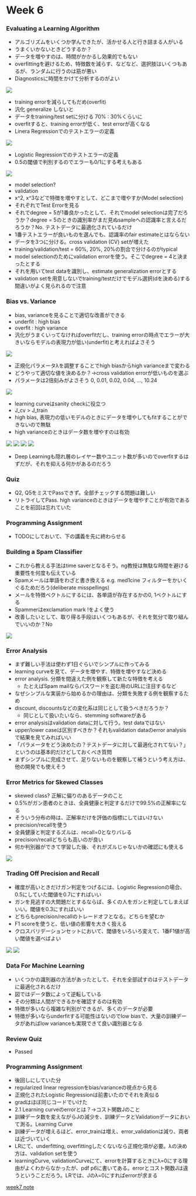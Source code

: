 # Week 6

### Evaluating a Learning Algorithm

* アルゴリズムをいくつか学んできたが、活かせる人と行き詰まる人がいる
* うまくいかないときどうするか？
* データを増やすのは、時間がかかるし効果的でもない
* overfittingを避けるため、特徴数を減らす、などなど、選択肢はいくつもあるが、ランダムに行うのは筋が悪い
* Diagnosticsに時間をかけて分析するのがよい

![](./what-should-i-do.png)

* training errorを減らしてもだめ(overfit)
* 汎化 generalize しないと
* データをtraining/test setに分ける 70% : 30%くらいに
* overfitすると、training errorが低く、test errorが高くなる
* Linera Regressionでのテストエラーの定義

![](./linear-regression.png)

* Logistic Regressionでのテストエラーの定義
* 0.5の閾値で判別するのでエラーも0/1にする考えもある

![](./logistic-regression.png)

* model selection?
* validation
* x^2, x^3などで特徴を増やすとして、どこまで増やすか(Model selection)
* それぞれでTest Errorを見る
* それでdegree = 5が1番良かったとして、それでmodel selectionは完了だろうか？degree = 5のときの識別率がまだ見ぬsampleへの認識率と言えるだろうか？No. テストデータに最適化されているだけ
* 1番テストエラーが良いものを選んでも、認識率のfair estimateとはならない
* データを3つに分ける。cross validation (CV) setが増えた
* training/validation/test = 60%, 20%, 20%の割合で分けるのがtypical
* model selectionのためにvalidation errorを使う。そこでdegree = 4と決まったとする
* それを用いてtest dataを識別し、estimate generalization errorとする
* validation setを用意しないでtraining/testだけでモデル選択(dを決める)する間違いがよく見られるので注意

### Bias vs. Variance

* bias, varianceを見ることで適切な改善ができる
* underfit : high bias
* overfit : high variance
* 汎化がうまくいってなければoverfitだし、training errorの時点でエラーが大きいならモデルの表現力が低い(underfit)と考えればよさそう

![](./bias-variance.png)

* 正規化パラメータλを調整することでhigh biasからhigh varianceまで変わる
* どうやって適切な値を決めるか？→cross validation errorが低いものを選ぶ
* パラメータは2倍刻みがよさそう 0, 0.01, 0.02, 0.04, ..., 10.24

![](./regularization-parameter.png)

* learning curveはsanity checkに役立つ
* J_cv > J_train
* high bias, 表現力の低いモデルのときにデータを増やしてもfitすることができないので無駄
* high varianceのときはデータ数を増やすのは有効

![](./learning-curve.png)
![](./high-bias.png)
![](./high-variance.png)
![](./NN.png)

* Deep Learningも隠れ層のレイヤー数やユニット数が多いのでoverfitするはずだが、それを抑える何かがあるのだろう

### Quiz

* Q2, Q5をミスでPassできず。全部チェックする問題は難しい 
* リトライしてPass. high varianceのときはデータを増やすことが有効であることを前回は忘れていた

### Programming Assignment

* TODOにしておいて、下の講義を先に終わらせる

### Building a Spam Classifier

* これから教える手法はtime saverとなるそう。ng教授は無駄な時間を避ける重要性を何度も伝えている
* Spamメールは単語をわざと書き換える e.g. med1cine フィルターをかいくぐるためだろう(deliberate misspellings)
* メールを特徴ベクトルにするには、各単語が存在するかの0, 1ベクトルにする
* Spammerはexclamation mark !をよく使う
* 改善したいとして、取り得る手段はいくつもあるが、それを気分で取り組んでいいのか？No

![](./improve-options.png)

### Error Analysis

* まず難しい手法は使わず1日ぐらいでシンプルに作ってみる
* learning curveを見て、データを増やす、特徴を増やすなど決める
* error analysis. 分類を間違えた例を観察して新たな特徴を考える
	* たとえばSpam mailならパスワードを盗む用のURLに注目するなど
* なぜシンプルな実装から始めるかの理由は、分類を失敗する例を観察するため
* discount, discountsなどの変化系は同じとして扱うべきだろうか？
	* 同じとして扱いたいなら、stemming softwareがある
* error analysisはvalidation dataに対して行う。test dataではない
* upper/lower caseは区別すべきか？それもvalidation dataのerror analysisで結果を見てみればいい
* 「パラメータをどう決めたの？テストデータに対して最適化されてない？」というのは基本的だけどしておくべき質問
* まずシンプルに完成させて、足りないものを観察して補うという考え方は、他の開発でも使えそう

### Error Metrics for Skewed Classes

* skewed class? 正解に偏りのあるデータのこと
* 0.5%がガン患者のときは、全員健康と判定するだけで99.5%の正解率になる
* そういう分布の時は、正解率だけを評価の指標にしてはいけない
* precision/recallを使う
* 全員健康と判定するズルは、recall=0となりバレる
* precision/recallどちらも高いのが良い
* 何か判別器ができて学習した後、それがズルじゃないかの確認にも使える

![](./precision-and-recall.png)

### Trading Off Precision and Recall

* 確度が高いときだけガン判定をつげるには、Logistic Regressionの場合、0.5にしていた閾値を0.7にすればいい
* ガンを見逃すの大問題だとするならば、多くの人をガンと判定してしまえばいい。閾値を0.3にすればいい
* どちらもprecision/recallのトレードオフとなる。どちらを望むか
* F1 scoreを使うと、低い値の影響を大きく扱える
* クロスバリデーションセットにおいて、閾値をいろいろ変えて、1番F1値が高い閾値を選べばよい

![](./trade-off.png)
![](./F1.png)

### Data For Machine Learning

* いくつかの識別器の方法があったとして、それを全部試すのはテストデータに最適化されるだけ
* 図ではデータ数によって逆転している
* その分類は人間ができるかを確認するのは有効
* 特徴が多いなら複雑な判別ができるが、多くのデータが必要
* 特徴が多いならunderfitする可能性はないのでlow biasで、大量の訓練データがあればlow varianceも実現できて良い識別器となる

### Review Quiz

* Passed

### Programming Assignment

* 後回しにしていた分
* regularized linear regressionをbias/varianceの視点から見る
* 正規化されたLogistic Regressionは前書いたのでそれを真似る
* gradはほぼ同じコードでいけた
* 2.1 Learning curveのerrorとは？→コスト関数Jのこと
* 訓練データ数を変えながらJの減少を、訓練データとValidationデータにおいて測る。Learning Curve
* 訓練データが増えるほど、error_trainは増え、error_validationは減り、両者は近づいていく
* LRにて、underfitting, overfittingしたくないなら正規化項が必要。λの決め方は、validation setを使う
* learningCurve, validationCurveにて、errorを計算するときにλ=0にする理由がよくわからなかったが、pdf p6に書いてある。errorとコスト関数Jは違うということだろう。LRでは、Jのλ=0にすればerrorが求まる

[week7 note](https://github.com/peroon/coursela/tree/master/machine_learning/week7)